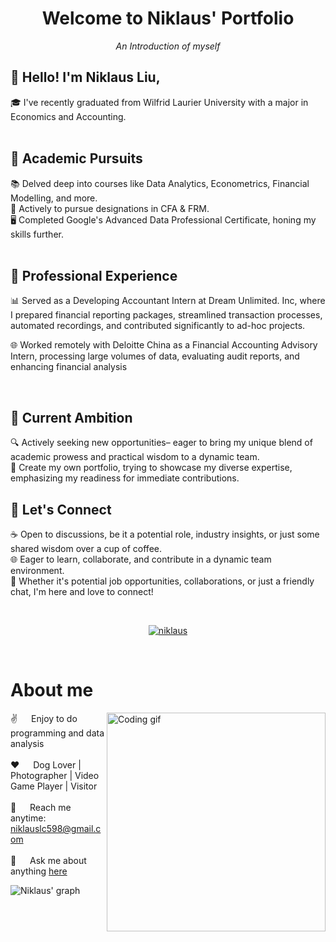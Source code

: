 <h1 align="center">Welcome to Niklaus' Portfolio</h1>
<p align="center"><i>An Introduction of myself</i><br>
<h2>🌌 Hello! I'm Niklaus Liu,</h2>
🎓 I've recently graduated from Wilfrid Laurier University with a major in Economics and Accounting.<br>
    <br>
<h2>🚀 Academic Pursuits</h2>
📚 Delved deep into courses like Data Analytics, Econometrics, Financial Modelling, and more.<br>
💼 Actively to pursue designations in CFA & FRM.<br>
🖥 Completed Google's Advanced Data Professional Certificate, honing my skills further.<br>
    <br>
<h2>🌟 Professional Experience</h2>
<p>📊 Served as a Developing Accountant Intern at Dream Unlimited. Inc, where I prepared financial reporting packages, streamlined transaction processes, automated recordings, and contributed significantly to ad-hoc projects.</p>
<p>🌐 Worked remotely with Deloitte China as a Financial Accounting Advisory Intern, processing large volumes of data, evaluating audit reports, and enhancing financial analysis</p>
    <br>
<h2>🎯 Current Ambition</h2>
🔍 Actively seeking new opportunities– eager to bring my unique blend of academic prowess and practical wisdom to a dynamic team.<br>
📂 Create my own portfolio, trying to showcase my diverse expertise, emphasizing my readiness for immediate contributions.
    <br>
<h2>🤝 Let's Connect</h2>
☕ Open to discussions, be it a potential role, industry insights, or just some shared wisdom over a cup of coffee.<br>
🌐 Eager to learn, collaborate, and contribute in a dynamic team environment.<br>
💬 Whether it's potential job opportunities, collaborations, or just a friendly chat, I'm here and love to connect!
</p>
    <br>
  </samp>
</p>

<p align="center">
 <a href="https://linkedin.com/in/changliuniklaus" target="_blank">
  <img src="https://img.shields.io/badge/LinkedIn-0077B5?style=for-the-badge&logo=linkedin&logoColor=white" alt="niklaus"/>
 </a>
</p>
<br />


<!-- About Section -->
 # About me
 
<p>
 <img align="right" width="350" src="/assets/programmer.gif" alt="Coding gif" />
  
 ✌️ &emsp; Enjoy to do programming and data analysis <br/><br/>
 ❤️ &emsp; Dog Lover | Photographer | Video Game Player | Visitor<br/><br/>
 📧 &emsp; Reach me anytime: niklauslc598@gmail.com<br/><br/>
 💬 &emsp; Ask me about anything [here](https://github.com/niklauschangliu/niklauschangliu.github.io/issues)

</p>


![Niklaus' graph](https://github-readme-activity-graph.vercel.app/graph?username=niklauschangliu&bg_color=141529&color=9f0af0&line=9f0af0&point=bfabde&area=true)
